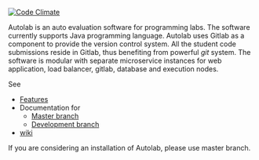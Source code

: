 
[![Code Climate](https://codeclimate.com/github/prasadtalasila/JavaAutolab/badges/gpa.svg)](https://codeclimate.com/github/prasadtalasila/JavaAutolab)    

Autolab is an auto evaluation software for programming labs. The software currently supports Java programming language. Autolab uses Gitlab as a component to provide the version control system. All the student code submissions reside in Gitlab, thus benefiting from powerful *git* system. The software is modular with separate microservice instances for web application, load balancer, gitlab, database and execution nodes.

See 

* [Features](https://github.com/prasadtalasila/JavaAutolab/wiki/Product-Features) 
* Documentation for 
    * [Master branch](https://github.com/prasadtalasila/JavaAutolab/wiki/v0.1)   
    * [Development branch](https://github.com/prasadtalasila/JavaAutolab/wiki/v0.2-beta)
* [wiki](https://github.com/prasadtalasila/JavaAutolab/wiki)

If you are considering an installation of Autolab, please use master branch.
